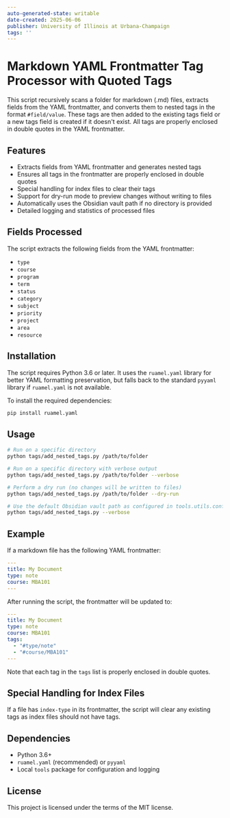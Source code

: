 ```yaml
---
auto-generated-state: writable
date-created: 2025-06-06
publisher: University of Illinois at Urbana-Champaign
tags: ''
---
```


# Markdown YAML Frontmatter Tag Processor with Quoted Tags

This script recursively scans a folder for markdown (.md) files, extracts fields from the YAML frontmatter, and converts them to nested tags in the format `#field/value`. These tags are then added to the existing tags field or a new tags field is created if it doesn't exist. All tags are properly enclosed in double quotes in the YAML frontmatter.

## Features

- Extracts fields from YAML frontmatter and generates nested tags
- Ensures all tags in the frontmatter are properly enclosed in double quotes
- Special handling for index files to clear their tags
- Support for dry-run mode to preview changes without writing to files
- Automatically uses the Obsidian vault path if no directory is provided
- Detailed logging and statistics of processed files

## Fields Processed

The script extracts the following fields from the YAML frontmatter:
- `type`
- `course`
- `program`
- `term`
- `status`
- `category`
- `subject`
- `priority`
- `project`
- `area`
- `resource`

## Installation

The script requires Python 3.6 or later. It uses the `ruamel.yaml` library for better YAML formatting preservation, but falls back to the standard `pyyaml` library if `ruamel.yaml` is not available.

To install the required dependencies:

```bash
pip install ruamel.yaml
```

## Usage

```bash
# Run on a specific directory
python tags/add_nested_tags.py /path/to/folder

# Run on a specific directory with verbose output
python tags/add_nested_tags.py /path/to/folder --verbose

# Perform a dry run (no changes will be written to files)
python tags/add_nested_tags.py /path/to/folder --dry-run

# Use the default Obsidian vault path as configured in tools.utils.config
python tags/add_nested_tags.py --verbose
```

## Example

If a markdown file has the following YAML frontmatter:

```yaml
---
title: My Document
type: note
course: MBA101
---
```

After running the script, the frontmatter will be updated to:

```yaml
---
title: My Document
type: note
course: MBA101
tags:
  - "#type/note"
  - "#course/MBA101"
---
```

Note that each tag in the `tags` list is properly enclosed in double quotes.

## Special Handling for Index Files

If a file has `index-type` in its frontmatter, the script will clear any existing tags as index files should not have tags.

## Dependencies

- Python 3.6+
- `ruamel.yaml` (recommended) or `pyyaml`
- Local `tools` package for configuration and logging

## License

This project is licensed under the terms of the MIT license.
